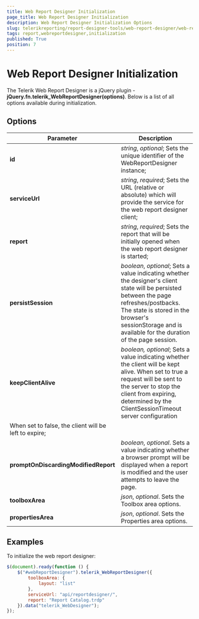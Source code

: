 ```yaml
---
title: Web Report Designer Initialization
page_title: Web Report Designer Initialization
description: Web Report Designer Initialization Options
slug: telerikreporting/report-designer-tools/web-report-designer/web-report-designer-initialization
tags: report,webreportdesigner,initialization
published: True
position: 7
---
```

<style>
table th:first-of-type {
    width: 28%;
}
table th:nth-of-type(2) {
    width: 72%;
}
</style>

# Web Report Designer Initialization

The Telerik Web Report Designer is a jQuery plugin - __jQuery.fn.telerik_WebReportDesigner(options)__. Below is a list of all options available during initialization. 

## Options


| Parameter | Description |
| ------ | ------ |
| __id__ | *string*, *optional*; Sets the unique identifier of the WebReportDesigner instance;|
| __serviceUrl__ | *string*, *required*; Sets the URL (relative or absolute) which will provide the service for the web report designer client;|
| __report__ | *string*, *required*; Sets the report that will be initially opened when the web report designer is started;|
| __persistSession__ | *boolean*, *optional*;  Sets a value indicating whether the designer's client state will be persisted between the page refreshes/postbacks. The state is stored in the browser's sessionStorage and is available for the duration of the page session.
| __keepClientAlive__ | *boolean, optional*; Sets a value indicating whether the client will be kept alive. When set to true a request will be sent to the server to stop the client from expiring, determined by the ClientSessionTimeout server configuration
When set to false, the client will be left to expire;|
| __promptOnDiscardingModifiedReport__ | *boolean*, *optional*. Sets a value indicating whether a browser prompt will be displayed when a report is modified and the user attempts to leave the page.|
| __toolboxArea__ | *json*, *optional*. Sets the Toolbox area options.|
| __propertiesArea__ | *json*, *optional*. Sets the Properties area options.|

## Examples

To initialize the web report designer:
    
````js
$(document).ready(function () {
    $("#webReportDesigner").telerik_WebReportDesigner({
        toolboxArea: {
            layout: "list"
        },
        serviceUrl: "api/reportdesigner/",
        report: "Report Catalog.trdp"
    }).data("telerik_WebDesigner");
});
````


